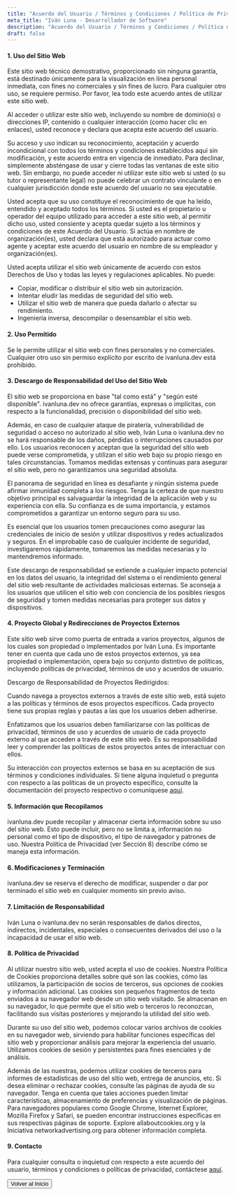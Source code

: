 ```yaml
---
title: "Acuerdo del Usuario / Términos y Condiciones / Política de Privacidad"
meta_title: "Iván Luna - Desarrollador de Software" 
description: "Acuerdo del Usuario / Términos y Condiciones / Política de Privacidad"
draft: false
---
```


#### 1. Uso del Sitio Web

Este sitio web técnico demostrativo, proporcionado sin ninguna garantía, está destinado únicamente para la visualización en línea personal inmediata, con fines no comerciales y sin fines de lucro. Para cualquier otro uso, se requiere permiso. Por favor, lea todo este acuerdo antes de utilizar este sitio web.

Al acceder o utilizar este sitio web, incluyendo su nombre de dominio(s) o direcciones IP, contenido o cualquier interacción (como hacer clic en enlaces), usted reconoce y declara que acepta este acuerdo del usuario.

Su acceso y uso indican su reconocimiento, aceptación y acuerdo incondicional con todos los términos y condiciones establecidos aquí sin modificación, y este acuerdo entra en vigencia de inmediato. Para declinar, simplemente absténgase de usar y cierre todas las ventanas de este sitio web. Sin embargo, no puede acceder ni utilizar este sitio web si usted (o su tutor o representante legal) no puede celebrar un contrato vinculante o en cualquier jurisdicción donde este acuerdo del usuario no sea ejecutable.

Usted acepta que su uso constituye el reconocimiento de que ha leído, entendido y aceptado todos los términos. Si usted es el propietario u operador del equipo utilizado para acceder a este sitio web, al permitir dicho uso, usted consiente y acepta quedar sujeto a los términos y condiciones de este Acuerdo del Usuario. Si actúa en nombre de organización(es), usted declara que está autorizado para actuar como agente y aceptar este acuerdo del usuario en nombre de su empleador y organización(es).

Usted acepta utilizar el sitio web únicamente de acuerdo con estos Derechos de Uso y todas las leyes y regulaciones aplicables. No puede:
- Copiar, modificar o distribuir el sitio web sin autorización.
- Intentar eludir las medidas de seguridad del sitio web.
- Utilizar el sitio web de manera que pueda dañarlo o afectar su rendimiento.
- Ingeniería inversa, descompilar o desensamblar el sitio web.

#### 2. Uso Permitido

Se le permite utilizar el sitio web con fines personales y no comerciales. Cualquier otro uso sin permiso explícito por escrito de ivanluna.dev está prohibido.

#### 3. Descargo de Responsabilidad del Uso del Sitio Web

El sitio web se proporciona en base "tal como está" y "según esté disponible". ivanluna.dev no ofrece garantías, expresas o implícitas, con respecto a la funcionalidad, precisión o disponibilidad del sitio web.

Además, en caso de cualquier ataque de piratería, vulnerabilidad de seguridad o acceso no autorizado al sitio web, Iván Luna o ivanluna.dev no se hará responsable de los daños, pérdidas o interrupciones causados por ello. Los usuarios reconocen y aceptan que la seguridad del sitio web puede verse comprometida, y utilizan el sitio web bajo su propio riesgo en tales circunstancias. Tomamos medidas extensas y continuas para asegurar el sitio web, pero no garantizamos una seguridad absoluta.

El panorama de seguridad en línea es desafiante y ningún sistema puede afirmar inmunidad completa a los riesgos. Tenga la certeza de que nuestro objetivo principal es salvaguardar la integridad de la aplicación web y su experiencia con ella. Su confianza es de suma importancia, y estamos comprometidos a garantizar un entorno seguro para su uso.

Es esencial que los usuarios tomen precauciones como asegurar las credenciales de inicio de sesión y utilizar dispositivos y redes actualizados y seguros. En el improbable caso de cualquier incidente de seguridad, investigaremos rápidamente, tomaremos las medidas necesarias y lo mantendremos informado.

Este descargo de responsabilidad se extiende a cualquier impacto potencial en los datos del usuario, la integridad del sistema o el rendimiento general del sitio web resultante de actividades maliciosas externas. Se aconseja a los usuarios que utilicen el sitio web con conciencia de los posibles riesgos de seguridad y tomen medidas necesarias para proteger sus datos y dispositivos.

#### 4. Proyecto Global y Redirecciones de Proyectos Externos

Este sitio web sirve como puerta de entrada a varios proyectos, algunos de los cuales son propiedad o implementados por Iván Luna. Es importante tener en cuenta que cada uno de estos proyectos externos, ya sea propiedad o implementación, opera bajo su conjunto distintivo de políticas, incluyendo políticas de privacidad, términos de uso y acuerdos de usuario.

Descargo de Responsabilidad de Proyectos Redirigidos:

Cuando navega a proyectos externos a través de este sitio web, está sujeto a las políticas y términos de esos proyectos específicos. Cada proyecto tiene sus propias reglas y pautas a las que los usuarios deben adherirse.

Enfatizamos que los usuarios deben familiarizarse con las políticas de privacidad, términos de uso y acuerdos de usuario de cada proyecto externo al que acceden a través de este sitio web. Es su responsabilidad leer y comprender las políticas de estos proyectos antes de interactuar con ellos.

Su interacción con proyectos externos se basa en su aceptación de sus términos y condiciones individuales. Si tiene alguna inquietud o pregunta con respecto a las políticas de un proyecto específico, consulte la documentación del proyecto respectivo o comuníquese [aquí](/contact).

#### 5. Información que Recopilamos

ivanluna.dev puede recopilar y almacenar cierta información sobre su uso del sitio web. Esto puede incluir, pero no se limita a, información no personal como el tipo de dispositivo, el tipo de navegador y patrones de uso. Nuestra Política de Privacidad (ver Sección 8) describe cómo se maneja esta información.

#### 6. Modificaciones y Terminación

ivanluna.dev se reserva el derecho de modificar, suspender o dar por terminado el sitio web en cualquier momento sin previo aviso.

#### 7. Limitación de Responsabilidad

Iván Luna o ivanluna.dev no serán responsables de daños directos, indirectos, incidentales, especiales o consecuentes derivados del uso o la incapacidad de usar el sitio web.

#### 8. Política de Privacidad

Al utilizar nuestro sitio web, usted acepta el uso de cookies. Nuestra Política de Cookies proporciona detalles sobre qué son las cookies, cómo las utilizamos, la participación de socios de terceros, sus opciones de cookies y información adicional. Las cookies son pequeños fragmentos de texto enviados a su navegador web desde un sitio web visitado. Se almacenan en su navegador, lo que permite que el sitio web o terceros lo reconozcan, facilitando sus visitas posteriores y mejorando la utilidad del sitio web.

Durante su uso del sitio web, podemos colocar varios archivos de cookies en su navegador web, sirviendo para habilitar funciones específicas del sitio web y proporcionar análisis para mejorar la experiencia del usuario. Utilizamos cookies de sesión y persistentes para fines esenciales y de análisis.

Además de las nuestras, podemos utilizar cookies de terceros para informes de estadísticas de uso del sitio web, entrega de anuncios, etc. Si desea eliminar o rechazar cookies, consulte las páginas de ayuda de su navegador. Tenga en cuenta que tales acciones pueden limitar características, almacenamiento de preferencias y visualización de páginas. Para navegadores populares como Google Chrome, Internet Explorer, Mozilla Firefox y Safari, se pueden encontrar instrucciones específicas en sus respectivas páginas de soporte. Explore allaboutcookies.org y la Iniciativa networkadvertising.org para obtener información completa.

#### 9. Contacto

Para cualquier consulta o inquietud con respecto a este acuerdo del usuario, términos y condiciones o políticas de privacidad, contáctese [aquí](/contact).

<div class="flex items-center justify-center mt-12">
    <button class="btn btn-primary" onclick="window.location.href='/';">Volver al Inicio</button>
</div>
